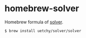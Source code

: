 # homebrew-solver

Homebrew formula of [solver](https://github.com/uetchy/solver).

```
$ brew install uetchy/solver/solver
```
